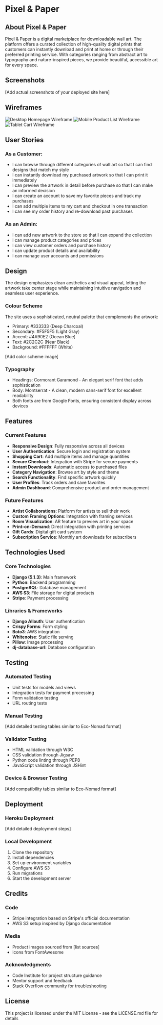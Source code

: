 # Pixel & Paper

## About Pixel & Paper
Pixel & Paper is a digital marketplace for downloadable wall art. The platform offers a curated collection of high-quality digital prints that customers can instantly download and print at home or through their preferred printing service. With categories ranging from abstract art to typography and nature-inspired pieces, we provide beautiful, accessible art for every space.

## Screenshots
[Add actual screenshots of your deployed site here]

## Wireframes
![Desktop Homepage Wireframe](/workspace/wireframes/desktop-home.png)
![Mobile Product List Wireframe](/workspace/wireframes/mobile-products.png)
![Tablet Cart Wireframe](/workspace/wireframes/tablet-cart.png)

## User Stories
### As a Customer:
- I can browse through different categories of wall art so that I can find designs that match my style
- I can instantly download my purchased artwork so that I can print it immediately
- I can preview the artwork in detail before purchase so that I can make an informed decision
- I can create an account to save my favorite pieces and track my purchases
- I can add multiple items to my cart and checkout in one transaction
- I can see my order history and re-download past purchases

### As an Admin:
- I can add new artwork to the store so that I can expand the collection
- I can manage product categories and prices
- I can view customer orders and purchase history
- I can update product details and availability
- I can manage user accounts and permissions

## Design
The design emphasizes clean aesthetics and visual appeal, letting the artwork take center stage while maintaining intuitive navigation and seamless user experience.

### Colour Scheme
The site uses a sophisticated, neutral palette that complements the artwork:
- Primary: #333333 (Deep Charcoal)
- Secondary: #F5F5F5 (Light Gray)
- Accent: #4A90E2 (Ocean Blue)
- Text: #2C2C2C (Near Black)
- Background: #FFFFFF (White)

[Add color scheme image]

### Typography
- Headings: Cormorant Garamond - An elegant serif font that adds sophistication
- Body: Montserrat - A clean, modern sans-serif font for excellent readability
- Both fonts are from Google Fonts, ensuring consistent display across devices

## Features

### Current Features
- **Responsive Design**: Fully responsive across all devices
- **User Authentication**: Secure login and registration system
- **Shopping Cart**: Add multiple items and manage quantities
- **Secure Checkout**: Integration with Stripe for secure payments
- **Instant Downloads**: Automatic access to purchased files
- **Category Navigation**: Browse art by style and theme
- **Search Functionality**: Find specific artwork quickly
- **User Profiles**: Track orders and save favorites
- **Admin Dashboard**: Comprehensive product and order management

### Future Features
- **Artist Collaborations**: Platform for artists to sell their work
- **Custom Framing Options**: Integration with framing services
- **Room Visualization**: AR feature to preview art in your space
- **Print-on-Demand**: Direct integration with printing services
- **Gift Cards**: Digital gift card system
- **Subscription Service**: Monthly art downloads for subscribers

## Technologies Used
### Core Technologies
- **Django (5.1.3)**: Main framework
- **Python**: Backend programming
- **PostgreSQL**: Database management
- **AWS S3**: File storage for digital products
- **Stripe**: Payment processing

### Libraries & Frameworks
- **Django Allauth**: User authentication
- **Crispy Forms**: Form styling
- **Boto3**: AWS integration
- **Whitenoise**: Static file serving
- **Pillow**: Image processing
- **dj-database-url**: Database configuration

## Testing

### Automated Testing
- Unit tests for models and views
- Integration tests for payment processing
- Form validation testing
- URL routing tests

### Manual Testing
[Add detailed testing tables similar to Eco-Nomad format]

### Validator Testing
- HTML validation through W3C
- CSS validation through Jigsaw
- Python code linting through PEP8
- JavaScript validation through JSHint

### Device & Browser Testing
[Add compatibility tables similar to Eco-Nomad format]

## Deployment
### Heroku Deployment
[Add detailed deployment steps]

### Local Development
1. Clone the repository
2. Install dependencies
3. Set up environment variables
4. Configure AWS S3
5. Run migrations
6. Start the development server

## Credits
### Code
- Stripe integration based on Stripe's official documentation
- AWS S3 setup inspired by Django documentation

### Media
- Product images sourced from [list sources]
- Icons from FontAwesome

### Acknowledgments
- Code Institute for project structure guidance
- Mentor support and feedback
- Stack Overflow community for troubleshooting

## License
This project is licensed under the MIT License - see the LICENSE.md file for details